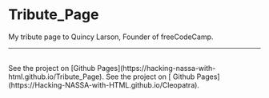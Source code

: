 # Tribute_Page
My tribute page to Quincy Larson, Founder of freeCodeCamp.

---
<br />
See the project on [Github Pages](https://hacking-nassa-with-html.github.io/Tribute_Page).
See the project on [ Github Pages](https://Hacking-NASSA-with-HTML.github.io/Cleopatra).
